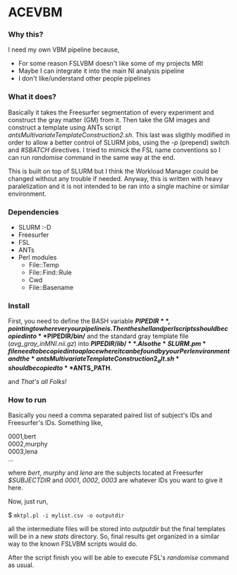 # ACEVBM

### Why this?

I need my own VBM pipeline because,

- For some reason FSLVBM doesn't like some of my projects MRI
- Maybe I can integrate it into the main NI analysis pipeline
- I don't like/understand other people pipelines

### What it does?

Basically it takes the Freesurfer segmentation of every experiment and construct the gray matter (GM) from it. Then take the GM images and construct a template 
using ANTs script *antsMultivariateTemplateConstruction2.sh*. This last was sligthly modified in order to allow a better control of SLURM jobs, using the *-p* (prepend) switch and *#SBATCH* directives. I tried to mimick the FSL name conventions so I can run *randomise* command in the same way at the end.

This is built on top of SLURM but I think the Workload Manager could be changed without any trouble if needed. Anyway, this is written with heavy paralelization and it is not intended to be ran into a single machine or similar environment.

### Dependencies

- SLURM :-D
- Freesurfer
- FSL
- ANTs
- Perl modules
  - File::Temp
  - File::Find::Rule
  - Cwd
  - File::Basename

### Install

First, you need to define the BASH variable **$PIPEDIR**, pointing to wherever your pipeline is. Then the shell and perl scripts should be copied into **$PIPEDIR/bin/** and the standard gray template file (*avg_gray_inMNI.nii.gz*) into **$PIPEDIR/lib/**. Also the *SLURM.pm* file need to be copied into a place where it can be found by your Perl environment and the *antsMultivariateTemplateConstruction2_alt.sh* should be copied to **$ANTS\_PATH**.

and *That's all Folks!*

### How to run

Basically you need a comma separated paired list of subject's IDs and Freesurfer's IDs. Something like,


0001,bert \
0002,murphy \
0003,lena \
...


where *bert*, *murphy* and *lena* are the subjects located at Freesurfer *$SUBJECTDIR* and *0001*, *0002*, *0003* are whatever IDs you want to give it here.

Now, just run,

$ `mktpl.pl -i mylist.csv -o outputdir`

all the intermediate files will be stored into *outputdir* but the final templates will be in a new *stats* directory. So, final results get organized in a similar way to the known FSLVBM scripts would do.

After the script finish you will be able to execute FSL's *randomise* command as usual.
